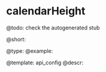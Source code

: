 calendarHeight
=============

@todo:
	check the autogenerated stub


@short:
	

@type: 
@example:


@template:	api_config
@descr:



